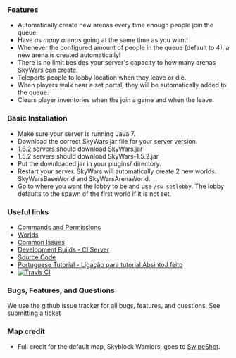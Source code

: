 ### Features
* Automatically create new arenas every time enough people join the queue.
* Have *as many arenas* going at the same time as you want!
 * Whenever the configured amount of people in the queue (default to 4), a new arena is created automatically!
 * There is no limit besides your server's capacity to how many arenas SkyWars can create.
* Teleports people to lobby location when they leave or die.
* When players walk near a set portal, they will be automatically added to the queue.
* Clears player inventories when the join a game and when the leave.

### Basic Installation
* Make sure your server is running Java 7.
* Download the correct SkyWars jar file for your server version.
 * 1.6.2 servers should download SkyWars.jar
 * 1.5.2 servers should download SkyWars-1.5.2.jar
* Put the downloaded jar in your plugins/ directory.
* Restart your server. SkyWars will automatically create 2 new worlds. SkyWarsBaseWorld and SkyWarsArenaWorld.
* Go to where you want the lobby to be and use `/sw setlobby`. The lobby defaults to the spawn of the first world if it is not set.

### Useful links
* [Commands and Permissions](https://github.com/daboross/SkyWars/wiki/Commands-and-Permissions)
* [Worlds](https://github.com/daboross/SkyWars/wiki/Worlds)
* [Common Issues](https://github.com/daboross/SkyWars/wiki/Common-Issues)
* [Development Builds - CI Server](http://ci.aemservers.net/job/SkyWars)
* [Source Code](https://github.com/daboross/SkyWars)
* [Portuguese Tutorial - Ligação para tutorial AbsintoJ feito](http://www.youtube.com/watch?v=hYTq39Iomz0)
* [![Travis CI](https://travis-ci.org/daboross/SkyWars.png?branch=master)](https://travis-ci.org/daboross/SkyWars)

### Bugs, Features, and Questions
We use the github issue tracker for all bugs, features, and questions.
See [submitting a ticket](https://github.com/daboross/SkyWars/wiki/Submitting-a-ticket)

### Map credit
* Full credit for the default map, Skyblock Warriors, goes to [SwipeShot](http://www.youtube.com/user/SwipeShot).
